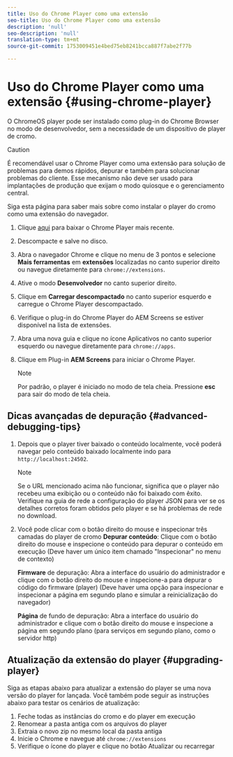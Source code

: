 ```yaml
---
title: Uso do Chrome Player como uma extensão
seo-title: Uso do Chrome Player como uma extensão
description: 'null'
seo-description: 'null'
translation-type: tm+mt
source-git-commit: 1753009451e4bed75eb8241bcca887f7abe2f77b

---
```



# Uso do Chrome Player como uma extensão {#using-chrome-player}

O ChromeOS player pode ser instalado como plug-in do Chrome Browser no modo de desenvolvedor, sem a necessidade de um dispositivo de player de cromo.

>[!CAUTION]
>
> É recomendável usar o Chrome Player como uma extensão para solução de problemas para demos rápidos, depurar e também para solucionar problemas do cliente. Esse mecanismo não deve ser usado para implantações de produção que exijam o modo quiosque e o gerenciamento central.

Siga esta página para saber mais sobre como instalar o player do cromo como uma extensão do navegador.

1. Clique [aqui](https://download.macromedia.com/screens/) para baixar o Chrome Player mais recente.

1. Descompacte e salve no disco.

1. Abra o navegador Chrome e clique no menu de 3 pontos e selecione **Mais ferramentas** em **extensões** localizadas no canto superior direito ou navegue diretamente para `chrome://extensions`.

1. Ative o modo **Desenvolvedor** no canto superior direito.

1. Clique em **Carregar descompactado** no canto superior esquerdo e carregue o Chrome Player descompactado.

1. Verifique o plug-in do Chrome Player do AEM Screens se estiver disponível na lista de extensões.

1. Abra uma nova guia e clique no ícone Aplicativos no canto superior esquerdo ou navegue diretamente para `chrome://apps`.

1. Clique em Plug-in **AEM Screens** para iniciar o Chrome Player.
   >[!NOTE]
   >
   > Por padrão, o player é iniciado no modo de tela cheia. Pressione **esc** para sair do modo de tela cheia.


## Dicas avançadas de depuração {#advanced-debugging-tips}

1. Depois que o player tiver baixado o conteúdo localmente, você poderá navegar pelo conteúdo baixado localmente indo para `http://localhost:24502`.

   >[!NOTE]
   >
   > Se o URL mencionado acima não funcionar, significa que o player não recebeu uma exibição ou o conteúdo não foi baixado com êxito. Verifique na guia de rede a configuração do player JSON para ver se os detalhes corretos foram obtidos pelo player e se há problemas de rede no download.

1. Você pode clicar com o botão direito do mouse e inspecionar três camadas do player de cromo
   **Depurar conteúdo**: Clique com o botão direito do mouse e inspecione o conteúdo para depurar o conteúdo em execução (Deve haver um único item chamado &quot;Inspecionar&quot; no menu de contexto)

   **Firmware** de depuração: Abra a interface do usuário do administrador e clique com o botão direito do mouse e inspecione-a para depurar o código do firmware (player) (Deve haver uma opção para inspecionar e inspecionar a página em segundo plano e simular a reinicialização do navegador)

   **Página** de fundo de depuração: Abra a interface do usuário do administrador e clique com o botão direito do mouse e inspecione a página em segundo plano (para serviços em segundo plano, como o servidor http)

## Atualização da extensão do player {#upgrading-player}

Siga as etapas abaixo para atualizar a extensão do player se uma nova versão do player for lançada. Você também pode seguir as instruções abaixo para testar os cenários de atualização:

1. Feche todas as instâncias do cromo e do player em execução
1. Renomear a pasta antiga com os arquivos do player
1. Extraia o novo zip no mesmo local da pasta antiga
1. Inicie o Chrome e navegue até `chrome://extensions`
1. Verifique o ícone do player e clique no botão Atualizar ou recarregar